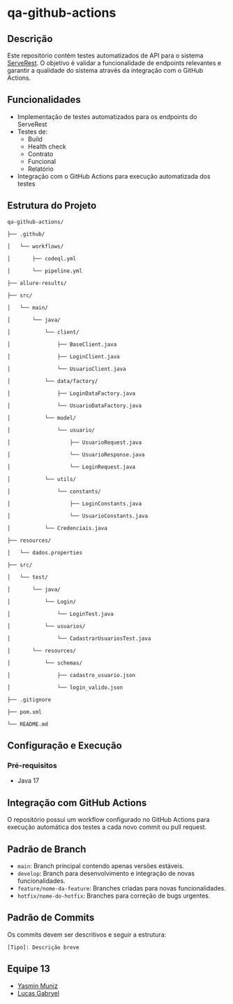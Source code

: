 # qa-github-actions

## Descrição

Este repositório contém testes automatizados de API para o sistema [ServeRest](https://serverest.dev/#/). O objetivo é validar a funcionalidade de endpoints relevantes e garantir a qualidade do sistema através da integração com o GitHub Actions.

## Funcionalidades

- Implementação de testes automatizados para os endpoints do ServeRest
- Testes de:
  - Build
  - Health check
  - Contrato
  - Funcional
  - Relatório
- Integração com o GitHub Actions para execução automatizada dos testes

## Estrutura do Projeto

```
qa-github-actions/

├── .github/

│   └── workflows/

│       ├── codeql.yml

│       └── pipeline.yml

├── allure-results/

├── src/

│   └── main/

│       └── java/

│           └── client/

│               ├── BaseClient.java

│               ├── LoginClient.java

│               └── UsuarioClient.java

│           └── data/factory/

│               ├── LoginDataFactory.java

│               └── UsuarioDataFactory.java

│           └── model/

│               └── usuario/

│                   ├── UsuarioRequest.java

│                   └── UsuarioResponse.java

│                   └── LoginRequest.java

│           └── utils/

│               └── constants/

│                   ├── LoginConstants.java

│                   └── UsuarioConstants.java

│           └── Credenciais.java 

├── resources/

│   └── dados.properties

├── src/

│   └── test/

│       └── java/

│           └── Login/

│               └── LoginTest.java

│           └── usuarios/

│               └── CadastrarUsuariosTest.java

│       └── resources/

│           └── schemas/

│               ├── cadastro_usuario.json

│               └── login_valido.json

├── .gitignore

├── pom.xml

└── README.md
```

## Configuração e Execução

### Pré-requisitos

- Java 17

## Integração com GitHub Actions

O repositório possui um workflow configurado no GitHub Actions para execução automática dos testes a cada novo commit ou pull request.

## Padrão de Branch

- `main`: Branch principal contendo apenas versões estáveis.
- `develop`: Branch para desenvolvimento e integração de novas funcionalidades.
- `feature/nome-da-feature`: Branches criadas para novas funcionalidades.
- `hotfix/nome-do-hotfix`: Branches para correção de bugs urgentes.

## Padrão de Commits

Os commits devem ser descritivos e seguir a estrutura:

```
[Tipo]: Descrição breve
```

## Equipe 13

- [Yasmin Muniz](https://github.com/Yasmiinmuniz)
- [Lucas Gabryel](https://github.com/lucas-gabryel)
